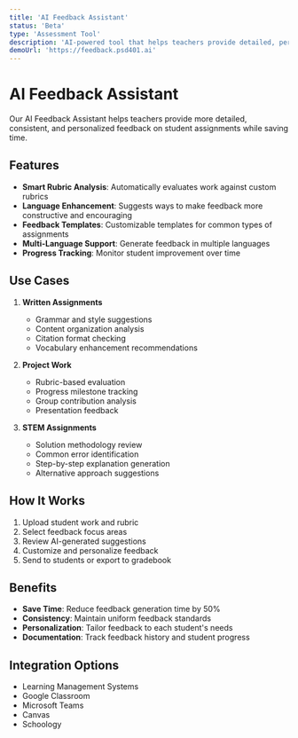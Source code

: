 ```yaml
---
title: 'AI Feedback Assistant'
status: 'Beta'
type: 'Assessment Tool'
description: 'AI-powered tool that helps teachers provide detailed, personalized feedback on student work'
demoUrl: 'https://feedback.psd401.ai'
---
```


# AI Feedback Assistant

Our AI Feedback Assistant helps teachers provide more detailed, consistent, and personalized feedback on student assignments while saving time.

## Features

- **Smart Rubric Analysis**: Automatically evaluates work against custom rubrics
- **Language Enhancement**: Suggests ways to make feedback more constructive and encouraging
- **Feedback Templates**: Customizable templates for common types of assignments
- **Multi-Language Support**: Generate feedback in multiple languages
- **Progress Tracking**: Monitor student improvement over time

## Use Cases

1. **Written Assignments**

   - Grammar and style suggestions
   - Content organization analysis
   - Citation format checking
   - Vocabulary enhancement recommendations

2. **Project Work**

   - Rubric-based evaluation
   - Progress milestone tracking
   - Group contribution analysis
   - Presentation feedback

3. **STEM Assignments**
   - Solution methodology review
   - Common error identification
   - Step-by-step explanation generation
   - Alternative approach suggestions

## How It Works

1. Upload student work and rubric
2. Select feedback focus areas
3. Review AI-generated suggestions
4. Customize and personalize feedback
5. Send to students or export to gradebook

## Benefits

- **Save Time**: Reduce feedback generation time by 50%
- **Consistency**: Maintain uniform feedback standards
- **Personalization**: Tailor feedback to each student's needs
- **Documentation**: Track feedback history and student progress

## Integration Options

- Learning Management Systems
- Google Classroom
- Microsoft Teams
- Canvas
- Schoology
